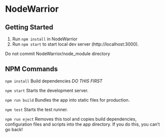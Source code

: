 # NodeWarrior

## Getting Started

1. Run `npm install` in NodeWarrior
2. Run `npm start` to start local dev server (http://localhost:3000).

Do not commit NodeWarrior/node_module directory

## NPM Commands

`npm install`
  Build dependencies
  *DO THIS FIRST*

`npm start`
  Starts the development server.

`npm run build`
  Bundles the app into static files for production.

`npm test`
  Starts the test runner.

`npm run eject`
  Removes this tool and copies build dependencies, configuration files
  and scripts into the app directory. If you do this, you can’t go back!
